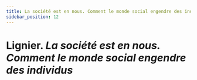 ```yaml
---
title: La société est en nous. Comment le monde social engendre des individus
sidebar_position: 12
---
```


# **Lignier**. _La société est en nous. Comment le monde social engendre des individus_